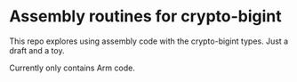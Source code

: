 # Assembly routines for crypto-bigint

This repo explores using assembly code with the crypto-bigint types. Just a draft and a toy.

Currently only contains Arm code.
